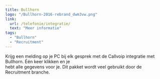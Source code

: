 ```yaml
---
title: Bullhorn
logo: "/Bullhorn-2016-rebrand_dwm3vw.png"
link:
  url: /telefonie/integratie/
  text: "Meer informatie"
tags:
  - "Bullhorn"
  - "Recruitment"
---
```

Krijg een melding op je PC bij elk gesprek met de Callvoip integratie met Bullhorn. Één keer klikken en je<br>
hebt alle gegevens voor je. Dit pakket wordt veel gebruikt door de Recruitment branche.
